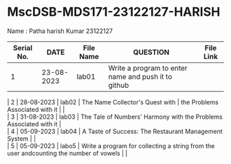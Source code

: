 # MscDSB-MDS171-23122127-HARISH
Name : Patha harish Kumar
23122127




|Serial No.|    DATE     |  File Name       |                     QUESTION                         |      File Link            |             
|----------|------------ | -----------------|------------------------------------------------------|---------------------------|
|   1      |  23-08-2023 |      lab01       |  Write a program to enter name and push it to github | 

|   2      |  28-08-2023 |      lab02       |  The Name Collector's Quest with  |  the Problems Associated with it                     |                           |                              
|   3      |  31-08-2023 |      lab03       |  The Tale of Numbers' Harmony with the Problems Associated with it                     |                              
|   4      |  05-09-2023 |      lab04       | A Taste of Success: The Restaurant Management System |                           |                              
|   5      |  05-09-2023 |      labo5       |  Write a program for collecting a string from the user andcounting the number of vowels            |                           |
 

